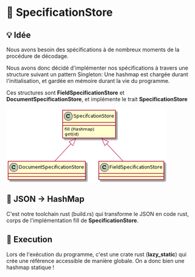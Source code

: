 # 🏪 SpecificationStore

## 💡 Idée
Nous avons besoin des spécifications à de nombreux moments de la procédure de décodage.

Nous avons donc décidé d'implémenter nos spécifications à travers une structure suivant un pattern Singleton:
Une hashmap est chargée durant l'initialisation, et gardée en mémoire durant la vie du programme.

Ces structures sont **FieldSpecificationStore** et **DocumentSpecificationStore**, et implémente le trait **SpecificationStore**

![SpecificationStore](/img/images/UML_SpecStore.PNG)

## 🔧 JSON -> HashMap
C'est notre toolchain rust (build.rs) qui transforme le JSON en code rust, corps de l'implémentation fill de **SpecificationStore**. 

## 🏁 Execution
Lors de l'exécution du programme, c'est une crate rust (**lazy_static**) qui crée une référence accessible de manière globale. On a donc bien une hashmap statique !